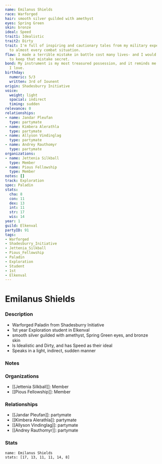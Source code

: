 ```yaml
---
name: Emilanus Shields
race: Warforged
hair: smooth silver guilded with amethyst
eyes: Spring Green
skin: bronze
ideal: Speed
trait1: Idealistic
trait2: Dirty
trait: I'm full of inspiring and cautionary tales from my military experience relevant
  to almost every combat situation.
flaw: I made a terrible mistake in battle cost many lives- and I would do anything
  to keep that mistake secret.
bond: My instrument is my most treasured possession, and it reminds me of someone
  I love.
birthday:
  numeric: 5/3
  written: 3rd of Iounent
origin: Shadesburry Initiative
voice:
  weight: light
  spacial: indirect
  timing: sudden
relevance: 0
relationships:
- name: Jandar Pleufan
  type: partymate
- name: Kimbera Alerathla
  type: partymate
- name: Allyson Vindinglag
  type: partymate
- name: Andrey Rauthomyr
  type: partymate
organizations:
- name: Jettenia Silkball
  type: Member
- name: Pious Fellowship
  type: Member
notes: []
track: Exploration
spec: Paladin
stats:
  cha: 8
  con: 11
  dex: 13
  int: 11
  str: 17
  wis: 14
year: 1
guild: Elkenval
partyID: 91
tags:
- Warforged
- Shadesburry_Initiative
- Jettenia_Silkball
- Pious_Fellowship
- Paladin
- Exploration
- Student
- 1st
- Elkenval
---
```

# Emilanus Shields
### Description
- Warforged Paladin from Shadesburry Initiative
- 1st year Exploration student in Elkenval
- smooth silver guilded with amethyst, Spring Green eyes, and bronze skin
- Is Idealistic and Dirty, and has Speed as their ideal
- Speaks in a light, indirect, sudden manner

### Notes

### Organizations
- [[Jettenia Silkball]]: Member
- [[Pious Fellowship]]: Member

### Relationships
- [[Jandar Pleufan]]: partymate
- [[Kimbera Alerathla]]: partymate
- [[Allyson Vindinglag]]: partymate
- [[Andrey Rauthomyr]]: partymate

### Stats
```statblock
name: Emilanus Shields
stats: [17, 13, 11, 11, 14, 8]
```